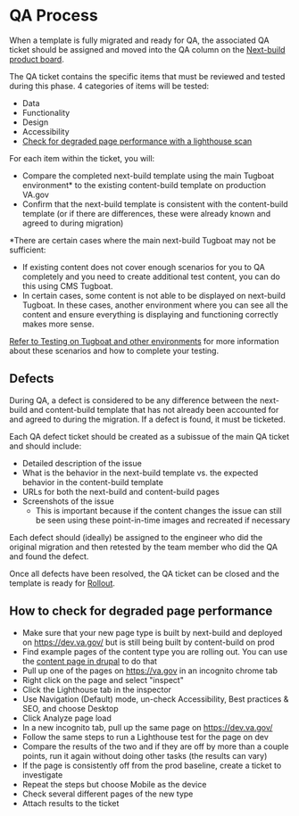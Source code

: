 # QA Process

When a template is fully migrated and ready for QA, the associated QA ticket should be assigned and moved into the QA column on the [Next-build product board](https://github.com/orgs/department-of-veterans-affairs/projects/1464/views/1).

The QA ticket contains the specific items that must be reviewed and tested during this phase. 4 categories of items will be tested:

- Data
- Functionality
- Design
- Accessibility
- [Check for degraded page performance with a lighthouse scan](#how-to-check-for-degraded-page-performance)

For each item within the ticket, you will:

- Compare the completed next-build template using the main Tugboat environment\* to the existing content-build template on production VA.gov
- Confirm that the next-build template is consistent with the content-build template (or if there are differences, these were already known and agreed to during migration)

\*There are certain cases where the main next-build Tugboat may not be sufficient:

- If existing content does not cover enough scenarios for you to QA completely and you need to create additional test content, you can do this using CMS Tugboat.
- In certain cases, some content is not able to be displayed on next-build Tugboat. In these cases, another environment where you can see all the content and ensure everything is displaying and functioning correctly makes more sense.

[Refer to Testing on Tugboat and other environments](https://github.com/department-of-veterans-affairs/next-build/blob/main/docs/template-migration/phases/active-migration/testing-on-tugboat.md) for more information about these scenarios and how to complete your testing.

## Defects

During QA, a defect is considered to be any difference between the next-build and content-build template that has not already been accounted for and agreed to during the migration. If a defect is found, it must be ticketed.

Each QA defect ticket should be created as a subissue of the main QA ticket and should include:

- Detailed description of the issue
- What is the behavior in the next-build template vs. the expected behavior in the content-build template
- URLs for both the next-build and content-build pages
- Screenshots of the issue
  - This is important because if the content changes the issue can still be seen using these point-in-time images and recreated if necessary

Each defect should (ideally) be assigned to the engineer who did the original migration and then retested by the team member who did the QA and found the defect.

Once all defects have been resolved, the QA ticket can be closed and the template is ready for [Rollout](https://github.com/department-of-veterans-affairs/next-build/blob/main/docs/template-migration/phases/rollout.md).

## How to check for degraded page performance

- Make sure that your new page type is built by next-build and deployed on https://dev.va.gov/ but is still being built by content-build on prod
- Find example pages of the content type you are rolling out. You can use the [content page in drupal](https://prod.cms.va.gov/admin/content) to do that
- Pull up one of the pages on https://va.gov in an incognito chrome tab
- Right click on the page and select "inspect"
- Click the Lighthouse tab in the inspector
- Use Navigation (Default) mode, un-check Accessibility, Best practices & SEO, and choose Desktop
- Click Analyze page load
- In a new incognito tab, pull up the same page on https://dev.va.gov/
- Follow the same steps to run a Lighthouse test for the page on dev
- Compare the results of the two and if they are off by more than a couple points, run it again without doing other tasks (the results can vary)
- If the page is consistently off from the prod baseline, create a ticket to investigate
- Repeat the steps but choose Mobile as the device
- Check several different pages of the new type
- Attach results to the ticket
